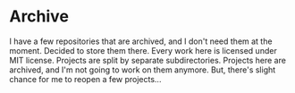 # Archive
I have a few repositories that are archived, and I don't need them at the moment. Decided to store them there.
Every work here is licensed under MIT license. Projects are split by separate subdirectories. Projects here
are archived, and I'm not going to work on them anymore. But, there's slight chance for me to reopen a few projects...
